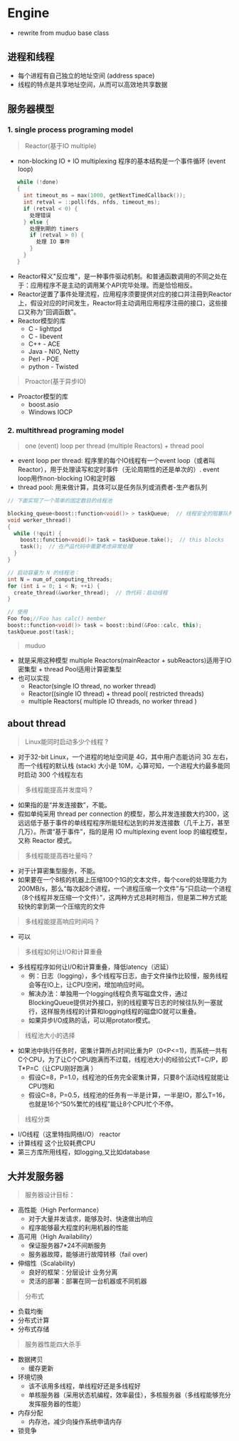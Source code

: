 # Engine
- rewrite from muduo base class



## 进程和线程

- 每个进程有自己独立的地址空间 (address space)
- 线程的特点是共享地址空间，从而可以高效地共享数据

## 服务器模型

### 1. single process programing model

> Reactor(基于IO multiple)
- non-blocking IO + IO multiplexing 程序的基本结构是一个事件循环 (event loop)
``` c++
   while (!done)
   {
     int timeout_ms = max(1000, getNextTimedCallback());
     int retval = ::poll(fds, nfds, timeout_ms);
     if (retval < 0) {
       处理错误
     } else {
       处理到期的 timers
       if (retval > 0) {
         处理 IO 事件
       }
     }
   }
```
- Reactor释义"反应堆"，是一种事件驱动机制。和普通函数调用的不同之处在于：应用程序不是主动的调用某个API完毕处理。而是恰恰相反。
- Reactor逆置了事件处理流程，应用程序须要提供对应的接口并注冊到Reactor上，假设对应的时间发生，Reactor将主动调用应用程序注冊的接口，这些接口又称为"回调函数"。
- Reactor模型的库
    - C - lighttpd
    - C - libevent
    - C++ - ACE
    - Java - NIO, Netty
    - Perl - POE
    - python - Twisted
   
> Proactor(基于异步IO)
- Proactor模型的库
    - boost.asio
    - Windows IOCP
    
    
### 2. multithread programing model
> one (event) loop per thread (multiple Reactors) + thread pool
- event loop per thread: 程序里的每个IO线程有一个event loop（或者叫 Reactor），用于处理读写和定时事件（无论周期性的还是单次的）. event loop用作non-blocking IO和定时器
- thread pool: 用来做计算，具体可以是任务队列或消费者-生产者队列
``` C++
// 下面实现了一个简单的固定数目的线程池

blocking_queue<boost::function<void()> > taskQueue;  // 线程安全的阻塞队列
void worker_thread()
{
  while (!quit) {
    boost::function<void()> task = taskQueue.take();  // this blocks
    task();  // 在产品代码中需要考虑异常处理
  }
}

// 启动容量为 N 的线程池：
int N = num_of_computing_threads;
for (int i = 0; i < N; ++i) {
  create_thread(&worker_thread);  // 伪代码：启动线程
}

// 使用
Foo foo;//Foo has calc() member
boost::function<void()> task = boost::bind(&Foo::calc, this);
taskQueue.post(task);

```

> muduo 

- 就是采用这种模型 multiple Reactors(mainReactor + subReactors)适用于IO密集型 + thread Pool适用计算密集型
- 也可以实现
    - Reactor(single IO thread, no worker thread)
    - Reactor((single IO thread) + thread pool( restricted threads)
    - multiple Reactors( multiple IO threads, no worker thread )
    
## about thread
> Linux能同时启动多少个线程 ?
- 对于32-bit Linux，一个进程的地址空间是 4G，其中用户态能访问 3G 左右，而一个线程的默认栈 (stack) 大小是 10M，心算可知，一个进程大约最多能同时启动 300 个线程左右

> 多线程能提高并发度吗？
- 如果指的是“并发连接数”，不能。
- 假如单纯采用 thread per connection 的模型，那么并发连接数大约300，这远远低于基于事件的单线程程序所能轻松达到的并发连接数（几千上万，甚至几万）。所谓“基于事件”，指的是用 IO multiplexing event loop 的编程模型，又称 Reactor 模式。

> 多线程能提高吞吐量吗？
- 对于计算密集型服务，不能。
- 如果要在一个8核的机器上压缩100个1G的文本文件，每个core的处理能力为200MB/s，那么“每次起8个进程，一个进程压缩一个文件”与“只启动一个进程（8个线程并发压缩一个文件）”，这两种方式总耗时相当，但是第二种方式能较快的拿到第一个压缩完的文件

> 多线程能提高响应时间吗？
- 可以

>多线程如何让I/O和计算重叠
- 多线程程序如何让I/O和计算重叠，降低latency（迟延）
    - 例：日志（logging），多个线程写日志，由于文件操作比较慢，服务线程会等在IO上，让CPU空闲，增加响应时间。
    - 解决办法：单独用一个logging线程负责写磁盘文件，通过BlockingQueue提供对外接口，别的线程要写日志的时候往队列一塞就行，这样服务线程的计算和logging线程的磁盘IO就可以重叠。
    - 如果异步I/O成熟的话，可以用protator模式。

> 线程池大小的选择
- 如果池中执行任务时，密集计算所占时间比重为P（0<P<=1)，而系统一共有C个CPU，为了让C个CPU跑满而不过载，线程池大小的经验公式T=C/P，即T*P=C（让CPU刚好跑满 ）
    - 假设C=8，P=1.0，线程池的任务完全密集计算，只要8个活动线程就能让CPU饱和
    - 假设C=8，P=0.5，线程池的任务有一半是计算，一半是IO，那么T=16，也就是16个“50%繁忙的线程”能让8个CPU忙个不停。

> 线程分类
- I/O线程（这里特指网络I/O） reactor
- 计算线程  这个比较耗费CPU
- 第三方库所用线程，如logging,又比如database

## 大并发服务器
> 服务器设计目标：
- 高性能（High Performance）
	- 对于大量并发请求，能够及时、快速做出响应
	- 程序能够最大程度的利用机器的性能
- 高可用（High Availability）
	- 保证服务器7*24不间断服务
	- 服务器故障，能够进行故障转移（fail over)
- 伸缩性（Scalability)
	- 良好的框架：分层设计 业务分离
	- 灵活的部署：部署在同一台机器或不同机器
	
> 分布式
- 负载均衡
- 分布式计算
- 分布式存储

> 服务器性能四大杀手
- 数据拷贝 
	- 缓存更新
- 环境切换 
	- 该不该用多线程，单线程好还是多线程好
	- 单核服务器（采用状态机编程，效率最佳），多核服务器（多线程能够充分发挥服务器的性能）
- 内存分配
	- 内存池，减少向操作系统申请内存
- 锁竞争